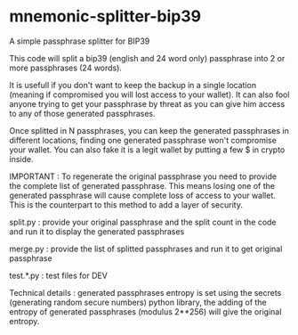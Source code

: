 # mnemonic-splitter-bip39
A simple passphrase splitter for BIP39

This code will split a bip39 (english and 24 word only) passphrase into 2 or more passphrases (24 words).

It is usefull if you don't want to keep the backup in a single location (meaning if compromised you will lost access to your wallet). It can also fool anyone trying to get your passphrase by threat as you can give him access to any of those generated passphrases.

Once splitted in N passphrases, you can keep the generated passphrases in different locations, finding one generated passphrase won't compromise your wallet. You can also fake it is a legit wallet by putting a few $ in crypto inside.

IMPORTANT : To regenerate the original passphrase you need to provide the complete list of generated passphrase. This means losing one of the generated passphrase will cause complete loss of access to your wallet. This is the counterpart to this method to add a layer of security.

split.py : provide your original passphrase and the split count in the code and run it to display the generated passphrases

merge.py : provide the list of splitted passphrases and run it to get original passphrase

test.*.py : test files for DEV

Technical details : generated passphrases entropy is set using the secrets (generating random secure numbers) python library, the adding of the entropy of generated passphrases (modulus 2**256) will give the original entropy. 
